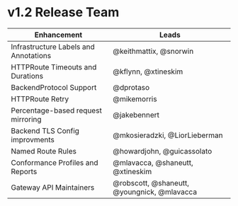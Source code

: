 # v1.2 Release Team

| Enhancement | Leads |
| - | - |
| Infrastructure Labels and Annotations | @keithmattix, @snorwin |
| HTTPRoute Timeouts and Durations | @kflynn, @xtineskim |
| BackendProtocol Support | @dprotaso |
| HTTPRoute Retry | @mikemorris |
| Percentage-based request mirroring | @jakebennert |
| Backend TLS Config improvments | @mkosieradzki, @LiorLieberman |
| Named Route Rules | @howardjohn, @guicassolato |
| Conformance Profiles and Reports | @mlavacca, @shaneutt, @xtineskim |
| Gateway API Maintainers | @robscott, @shaneutt, @youngnick, @mlavacca |

